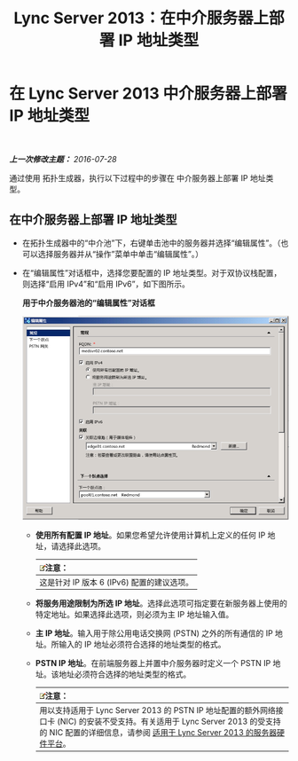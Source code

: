 ﻿---
title: Lync Server 2013：在中介服务器上部署 IP 地址类型
TOCTitle: 在中介服务器上部署 IP 地址类型
ms:assetid: 689ebed5-96ee-4cd4-b7ae-ee2a86a1d9b3
ms:mtpsurl: https://technet.microsoft.com/zh-cn/library/JJ204964(v=OCS.15)
ms:contentKeyID: 49313114
ms.date: 07/21/2017
mtps_version: v=OCS.15
ms.translationtype: HT
---

# 在 Lync Server 2013 中介服务器上部署 IP 地址类型

 

_**上一次修改主题：** 2016-07-28_

通过使用 拓扑生成器，执行以下过程中的步骤在 中介服务器上部署 IP 地址类型。

## 在中介服务器上部署 IP 地址类型

  - 在拓扑生成器中的“中介池”下，右键单击池中的服务器并选择“编辑属性”。（也可以选择服务器并从“操作”菜单中单击“编辑属性”。）

  - 在“编辑属性”对话框中，选择您要配置的 IP 地址类型。对于双协议栈配置，则选择“启用 IPv4”和“启用 IPv6”，如下图所示。
    
    **用于中介服务器池的“编辑属性”对话框**
    
    ![Lync Server 的包含 FQDN 的常规属性页](images/JJ204964.4e650aca-dbff-4a86-b10d-f0162c032539(OCS.15).png "Lync Server 的包含 FQDN 的常规属性页")
    
      - **使用所有配置 IP 地址**。如果您希望允许使用计算机上定义的任何 IP 地址，请选择此选项。
        
        <table>
        <thead>
        <tr class="header">
        <th><img src="images/Dn783119.note(OCS.15).gif" title="note" alt="note" />注意：</th>
        </tr>
        </thead>
        <tbody>
        <tr class="odd">
        <td>这是针对 IP 版本 6 (IPv6) 配置的建议选项。</td>
        </tr>
        </tbody>
        </table>
    
      - **将服务用途限制为所选 IP 地址**。选择此选项可指定要在新服务器上使用的特定地址。如果选择此选项，则必须为主 IP 地址输入值。
    
      - **主 IP 地址**。输入用于除公用电话交换网 (PSTN) 之外的所有通信的 IP 地址。所输入的 IP 地址必须符合选择的地址类型的格式。
    
      - **PSTN IP 地址**。在前端服务器上并置中介服务器时定义一个 PSTN IP 地址。该地址必须符合选择的地址类型的格式。
        
        <table>
        <thead>
        <tr class="header">
        <th><img src="images/Dn783119.note(OCS.15).gif" title="note" alt="note" />注意：</th>
        </tr>
        </thead>
        <tbody>
        <tr class="odd">
        <td>用以支持适用于 Lync Server 2013 的 PSTN IP 地址配置的额外网络接口卡 (NIC) 的安装不受支持。有关适用于 Lync Server 2013 的受支持的 NIC 配置的详细信息，请参阅 <a href="lync-server-2013-server-hardware-platforms.md">适用于 Lync Server 2013 的服务器硬件平台</a>。</td>
        </tr>
        </tbody>
        </table>

